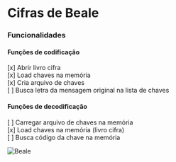 # Cifras de Beale

### Funcionalidades

#### Funções de codificação

[x] Abrir livro cifra  
[x] Load chaves na memória  
[x] Cria arquivo de chaves  
[ ] Busca letra da mensagem original na lista de chaves  

#### Funções de decodificação

[ ] Carregar arquivo de chaves na memória  
[x] Load chaves na memória (livro cifra)  
[ ] Busca código da chave na memória  


![Beale](https://user-images.githubusercontent.com/57672954/232651219-eaab62db-df86-4fea-aca0-d2f05a79e78a.jpg)
